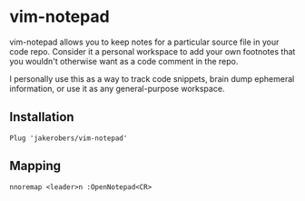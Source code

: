 # vim-notepad

vim-notepad allows you to keep notes for a particular source file in your code
repo. Consider it a personal workspace to add your own footnotes that you
wouldn't otherwise want as a code comment in the repo.

I personally use this as a way to track code snippets, brain dump ephemeral
information, or use it as any general-purpose workspace.

## Installation

```
Plug 'jakerobers/vim-notepad'
```

## Mapping

```
nnoremap <leader>n :OpenNotepad<CR>
```
